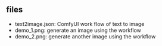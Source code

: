 
## files
* text2image.json: ComfyUI work flow of text to image
* demo_1.png: generate an image using the workflow
* demo_2.png: generate another image using the workflow
